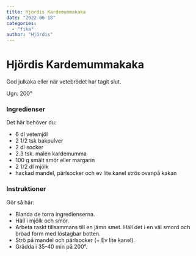 ```yaml
---
title: Hjördis Kardemummakaka
date: "2022-06-18"
categories:
  - "fika"
author: "Hjördis"
---
```


# Hjördis Kardemummakaka

God julkaka eller när vetebrödet har tagit slut.

Ugn: 200&#176;

### Ingredienser

Det här behöver du:

- 6 dl vetemjöl
- 2 1/2 tsk bakpulver
- 2 dl socker
- 2.3 tsk. malen kardemumma
- 100 g smält smör eller margarin
- 2 1/2 dl mjölk
- hackad mandel, pärlsocker och ev lite kanel strös ovanpå kakan

### Instruktioner

Gör så här:

- Blanda de torra ingredienserna.
- Häll i mjölk och smör.
- Arbeta raskt tillsammans till en jämn smet. Häll det i en väl smord och bröad form med löstagbar botten.
- Strö på mandel och pärlsocker (+ Ev lite kanel).
- Grädda i 35-40 min på 200&#176;.
